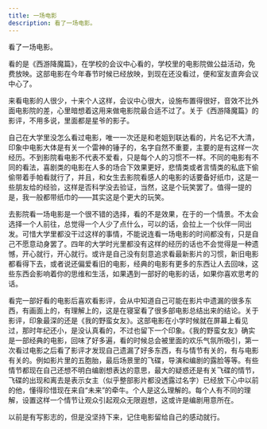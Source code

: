 ```yaml
---
title: 一场电影
description: 看了一场电影。
---
```


看了一场电影。

看的是《西游降魔篇》，在学校的会议中心看的，学校里的电影院做公益活动，免费放映。这部电影在今年春节时候已经放映，到现在还没看过，便和室友直奔会议中心了。

来看电影的人很少，十来个人这样，会议中心很大，设施布置得很好，音效不比外面电影院的差，心里暗想着这用来做电影院最合适不过了。关于《西游降魔篇》的影评，不用多说，里面都是星爷的影子。

自己在大学里没怎么看过电影，唯一一次还是和老姐到联达看的，片名记不大清，印象中电影大体是有关一个雷神的锤子的，名字自然不重要，主要的是有这样一次经历。不到影院看电影不代表不爱看，只是每个人的习惯不一样。不同的电影有不同的看法，喜剧类的电影在人多的场合下效果更好，悲情类或者言情类的私底下偷偷带着手帕看就行了，并且，和女生去影院看感人的电影的话要备好纸巾，这是一些朋友给的经验，这样是否科学没去验证，当然，这是个玩笑罢了。值得一提的是，我一般都带纸巾的——其实这是个更大的玩笑。

去影院看一场电影是一个很不错的选择，看的不是效果，在于的一个情景。不太会选择一个人前往，总觉得一个人少了点什么，可以的话，会拉上一个伙伴一同出发。可惜大学里都没干过这样的事情，不能说连看一场电影的时间都没有，只是自己不愿意动身罢了。四年的大学时光里都没有这样的经历的话也不会觉得是一种遗憾，开心就行，开心就行。或许是自己没有刻意追求看最新影片的习惯，新旧电影都看得下去，或者说还偏爱看旧的电影，经典的电影有更多的东西让人去回味，这些东西会影响着你的思维和生活，如果遇到一部好的电影的话，如果你喜欢思考的话。

看完一部好看的电影后喜欢看影评，会从中知道自己可能在影片中遗漏的很多东西，有画面上的，有理解上的，这是在寝室看了很多部电影总结出来的结论。关于影评，印象最深的还是《我的野蛮女友》。这部电影在小学时候就在屏幕上看见过，那时年纪还小，是没认真看的，不过也留下一个印象。《我的野蛮女友》确实是一部经典的电影，回味了好多遍，看的时候总会被里面的欢乐气氛所吸引，第一次看过电影之后看了影评才发现自己遗漏了好多东西，有与情节有关的，有与电影有关的。例如影片里的五胞胎，最后场景里的飞碟，导演和编剧的露脸等等。有些情节都现在自己还想不明白编剧想表达的意思，最大的疑惑还是有关飞碟的情节，飞碟的出现和离去是表示女主（似乎整部影片都没透露过名字）已经放下心中以前的他，懂得珍惜现在来自“未来”的牵牛。个人是这么理解的。每个人有不同的理解，设置这样一个情节让观众引起观众无限遐想，这或许是编剧用意所在。

以前是有写影志的，但是没坚持下来，记住电影留给自己的感动就行。
